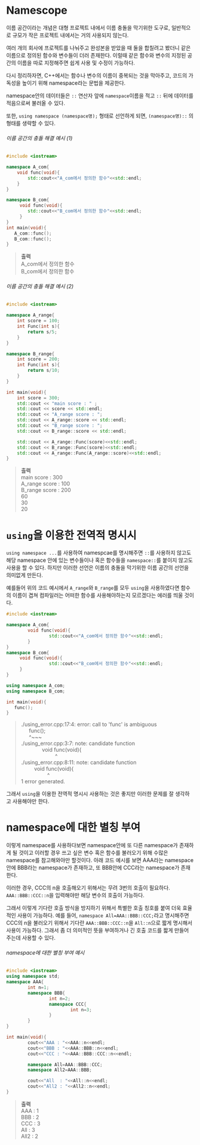 # Namescope
이름 공간이라는 개념은 대형 프로젝트 내에서 이름 충돌을 막기위한 도구로, 일반적으로 규모가 작은 프로젝트 내에서는 거의 사용되지 않는다.

여러 개의 회사에 프로젝트를 나눠주고 완성본을 받았을 때 둘을 합칠려고 봤더니 같은 이름으로 정의된 함수와 변수들이 더러 존재한다.
이럴때 같은 함수와 변수의 지정된 공간의 이름을 따로 지정해주면 쉽게 사용 및 수정이 가능하다.

다시 정리하자면, C++에서는 함수나 변수의 이름이 중복되는 것을 막아주고, 코드의 가독성을 높이기 위해 namespace라는 문법을 제공한다.

namespace안의 데이터들은 `::` 연산자 앞에 `namespace`이름을 적고 `::` 뒤에 데이터를 적음으로써 불러올 수 있다.

또한, `using namespace (namespace명);` 형태로 선언하게 되면, `(namespace명)::` 의 형태를 생략할 수 있다.

###### 이름 공간의 충돌 해결 예시 (1)
```cpp
#include <iostream>

namespace A_com{
	void func(void){
		std::cout<<"A_com에서 정의한 함수"<<std::endl;
	}
}

namespace B_com{
     void func(void){
		std::cout<<"B_com에서 정의한 함수"<<std::endl;
     }
}
int main(void){
   A_com::func();
   B_com::func();
}
```
>**출력**<br/>A_com에서 정의한 함수<br/>B_com에서 정의한 함수

###### 이름 공간의 충돌 해결 예시 (2)
```cpp
#include <iostream>

namespace A_range{
	int score = 100;
	int Func(int s){
		return s/5;
	}
} 

namespace B_range{
	int score = 200;
	int Func(int s){
		return s/10;
	}
} 

int main(void){
	int score = 300;  
	std::cout << "main score : " ;
	std::cout << score << std::endl;
	std::cout << "A_range score : "; 
	std::cout << A_range::score << std::endl;
	std::cout << "B_range score : "; 
	std::cout << B_range::score << std::endl;

	std::cout << A_range::Func(score)<<std::endl;
	std::cout << B_range::Func(score)<<std::endl;
	std::cout << A_range::Func(A_range::score)<<std::endl;
}
```
>**출력**<br/>main score : 300<br/>A_range score : 100<br/>B_range score : 200<br/>60<br/>30<br/>20

# `using`을 이용한 전역적 명시시
`using namespace ...`를 사용하여 namespcae를 명시해주면 `::`를 사용하지 않고도 해당 namespace 안에 있는 변수들이나 혹은 함수들을 `namespace::`를 붙이지 
않고도 사용을 할 수 있다. 하지만 이러한 선언은 이름의 충돌을 막기위한 이름 공간의 선언을 의미없게 만든다.

예를들어 위의 코드 예시에서 `A_range`와 `B_range`를 모두 `using`을 사용하였다면 함수의 이름이 겹쳐 컴파일러는 어떠한 함수를 사용해야하는지 모르겠다는 에러를 띄울 것이다.
```cpp
#include <iostream>

namespace A_com{
        void func(void){
                std::cout<<"A_com에서 정의한 함수"<<std::endl;
        }
}
namespace B_com{
     void func(void){
                std::cout<<"B_com에서 정의한 함수"<<std::endl;
     }
}

using namespace A_com;
using namespace B_com;

int main(void){
   func();
}
```
>./using_error.cpp:17:4: error: call to 'func' is ambiguous<br/>
&ensp;&ensp;&ensp;func();<br/>
&ensp;&ensp;&ensp;^~~~<br/>
./using_error.cpp:3:7: note: candidate function<br/>
&ensp;&ensp;&ensp;&ensp;&ensp;&ensp;&ensp;&ensp;void func(void){<br/>
&ensp;&ensp;&ensp;&ensp;&ensp;&ensp;&ensp;&ensp;&ensp;&ensp;&ensp;&ensp;&ensp;^<br/>
./using_error.cpp:8:11: note: candidate function<br/>
&ensp;&ensp;&ensp;&ensp;&ensp;void func(void){<br/>
&ensp;&ensp;&ensp;&ensp;&ensp;&ensp;&ensp;&ensp;&ensp;&ensp;^<br/>
1 error generated.<br/>

그래서 `using`을 이용한 전역적 명시시 사용하는 것은 좋지만 이러한 문제를 잘 생각하고 사용해야만 한다.

# namespace에 대한 별칭 부여

이렇게 namespace를 사용하다보면 namespace안에 또 다른 namespace가 존재하게 될 것이고 이러할 경우 쓰고 싶은 변수 혹은 함수를 불러오기 위해 수많은
namespace를 참고해와야만 할것이다. 아래 코드 예시를 보면 AAA라는 namespace안에 BBB라는 namespace가 존재하고, 또 BBB안에 CCC라는 namespace가 존재한다.

이러한 경우, CCC의 n을 호출해오기 위해서는 무려 3번의 호출이 필요하다. `AAA::BBB::CCC::n`을 입력해야만 해당 변수의 호출이 가능하다.

그래서 이렇게 기다란 호출 방식을 방지하기 위해서 특별한 호출 칭호를 붙여 더욱 효율적인 사용이 가능하다. 예를 들어, `namespace All=AAA::BBB::CCC;`라고 명시해주면
CCC의 n을 불러오기 위해서 기다란 `AAA::BBB::CCC::n`을 `All::n`으로 짧게 명시해서 사용이 가능하다. 그래서 좀 더 의미적인 뜻을 부여하거나 긴 호출 코드를 짧게 만들어
주는데 사용할 수 있다.



###### namespace에 대한 별칭 부여 예시
```cpp
#include <iostream>
using namespace std;
namespace AAA{
        int n=1;
        namespace BBB{
                int n=2;
                namespace CCC{
                        int n=3;
                }
        }
}

int main(void){
        cout<<"AAA : "<<AAA::n<<endl;
        cout<<"BBB : "<<AAA::BBB::n<<endl;
        cout<<"CCC : "<<AAA::BBB::CCC::n<<endl;

        namespace All=AAA::BBB::CCC;
        namespace All2=AAA::BBB;

        cout<<"All  : "<<All::n<<endl;
        cout<<"All2 : "<<All2::n<<endl;
}
```
>**출력**<br/>AAA : 1<br/>BBB : 2<br/>CCC : 3<br/>All  : 3<br/>All2 : 2
